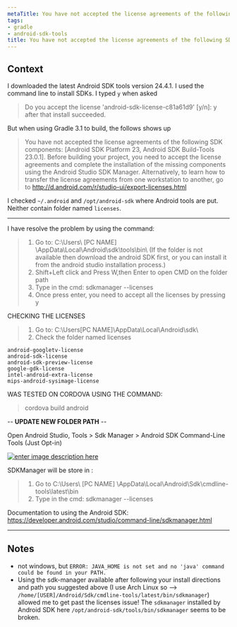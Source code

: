 ```yaml
---
metaTitle: You have not accepted the license agreements of the following SDK components
tags:
- gradle
- android-sdk-tools
title: You have not accepted the license agreements of the following SDK components
---
```


## Context

I downloaded the latest Android SDK tools version 24.4.1. I used the command line to install SDKs. I typed `y` when asked 



> 
> Do you accept the license 'android-sdk-license-c81a61d9' [y/n]: y
>  after that install succeeded.
> 
> 
> 


But when using Gradle 3.1 to build, the follows shows up 



> 
> You have not accepted the license agreements of the following SDK components:
>  [Android SDK Platform 23, Android SDK Build-Tools 23.0.1].
>  Before building your project, you need to accept the license agreements and complete the installation of the missing components using the Android Studio SDK Manager.
>  Alternatively, to learn how to transfer the license agreements from one workstation to another, go to <http://d.android.com/r/studio-ui/export-licenses.html>
> 
> 
> 


I checked `~/.android` and `/opt/android-sdk` where Android tools are put. Neither contain folder named `licenses`.



---

I have resolve the problem by using the command:



> 
> 1. Go to: C:\Users\ [PC NAME] \AppData\Local\Android\sdk\tools\bin\ (If the folder is not available then download the android SDK first, or
>  you can install it from the android studio installation process.)
> 2. Shift+Left click and Press W,then Enter to open CMD on the folder path
> 3. Type in the cmd: sdkmanager --licenses
> 4. Once press enter, you need to accept all the licenses by pressing y
> 
> 
> 


CHECKING THE LICENSES



> 
> 1. Go to: C:\Users[PC NAME]\AppData\Local\Android\sdk\
> 2. Check the folder named licenses
> 
> 
> 



```
android-googletv-license
android-sdk-license
android-sdk-preview-license
google-gdk-license
intel-android-extra-license
mips-android-sysimage-license

```

WAS TESTED ON CORDOVA USING THE COMMAND: 



> 
> cordova build android
> 
> 
> 


-- **UPDATE NEW FOLDER PATH** --


Open Android Studio, Tools > Sdk Manager > Android SDK Command-Line Tools (Just Opt-in)


[![enter image description here](https://i.stack.imgur.com/c45em.png)](https://i.stack.imgur.com/c45em.png)


SDKManager will be store in :



> 
> 1. Go to C:\Users\ [PC NAME] \AppData\Local\Android\Sdk\cmdline-tools\latest\bin
> 2. Type in the cmd: sdkmanager --licenses
> 
> 
> 


Documentation to using the Android SDK: <https://developer.android.com/studio/command-line/sdkmanager.html>



---

## Notes

- not windows, but `ERROR: JAVA_HOME is not set and no 'java' command could be found in your PATH.`
- Using the sdk-manager available after following your install directions and path you suggested above (I use Arch Linux so --&gt; `/home/[USER]/Android/Sdk/cmdline-tools/latest/bin/sdkmanager`) allowed me to get past the licenses issue! The `sdkmanager` installed by Android SDK here `/opt/android-sdk/tools/bin/sdkmanager` seems to be broken.
